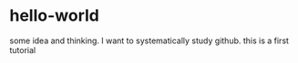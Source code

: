 # hello-world
some idea and thinking.
I want to systematically study github.
this is a first tutorial
